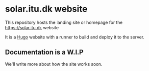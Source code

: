 # solar.itu.dk website

This repository hosts the landing site or homepage for the https://solar.itu.dk website

It is a [Hugo](https://gohuho.io) website with a runner to build and deploy it to the server.

## Documentation is a W.I.P

We'll write more about how the site works soon.
